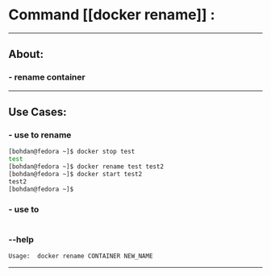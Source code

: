 #  Command [[docker rename]] :

***

## About:

### - rename container

***


## Use Cases:

### - use to rename
```sh
[bohdan@fedora ~]$ docker stop test
test
[bohdan@fedora ~]$ docker rename test test2
[bohdan@fedora ~]$ docker start test2
test2
[bohdan@fedora ~]$ 
```

### - use to 
```sh

```

### --help
```sh
Usage:  docker rename CONTAINER NEW_NAME
```

***

